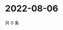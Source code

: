 # 2022-08-06

共 0 条

<!-- BEGIN WEIBO -->
<!-- 最后更新时间 Sat Aug 06 2022 19:00:40 GMT+0800 (China Standard Time) -->

<!-- END WEIBO -->
